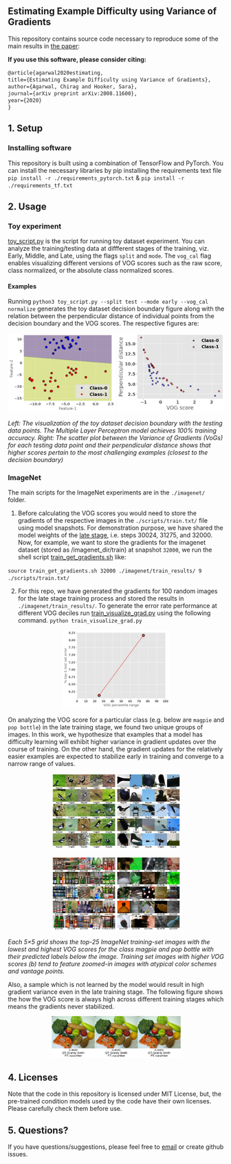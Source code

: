 ## Estimating Example Difficulty using Variance of Gradients

This repository contains source code necessary to reproduce some of the main results in [the paper](https://arxiv.org/abs/2008.11600):

**If you use this software, please consider citing:**
    
    @article{agarwal2020estimating, 
    title={Estimating Example Difficulty using Variance of Gradients},
    author={Agarwal, Chirag and Hooker, Sara},
    journal={arXiv preprint arXiv:2008.11600},
    year={2020}
    }
    
## 1. Setup

### Installing software
This repository is built using a combination of TensorFlow and PyTorch. You can install the necessary libraries by pip installing the requirements text file `pip install -r ./requirements_pytorch.txt` & `pip install -r ./requirements_tf.txt`

## 2. Usage
### Toy experiment
[toy_script.py](toy_script.py) is the script for running toy dataset experiment. You can analyze the training/testing data at diffferent stages of the training, viz. Early, Middle, and Late, using the flags `split` and `mode`. The `vog_cal` flag enables visualizing different versions of VOG scores such as the raw score, class normalized, or the absolute class normalized scores. 

#### Examples
Running `python3 toy_script.py --split test --mode early --vog_cal normalize` generates the toy dataset decision boundary figure along with the relation between the perpendicular distance of individual points from the decision boundary and the VOG scores. The respective figures are:

<p align="center">
    <img src="figures/toy_dataset_decision_boundary.jpg" width=250px>
    <img src="figures/test_early_normalize.jpg" width=250px>
</p>
<p align="left"><i>Left: The visualization of the toy dataset decision boundary with the testing data points. The Multiple Layer Perceptron model achieves 100% training accuracy. Right: The scatter plot between the Variance of Gradients (VoGs) for each testing data point and their perpendicular distance shows that higher scores pertain to the most
challenging examples (closest to the decision boundary)</i></p>

### ImageNet
The main scripts for the ImageNet experiments are in the `./imagenet/` folder. 

1. Before calculating the VOG scores you would need to store the gradients of the respective images in the `./scripts/train.txt/` file using model snapshots. For demonstration purpose, we have shared the model weights of the [late stage](https://drive.google.com/drive/folders/1_dY4H_dizvTGUkQFAQANfFRDc_82Bsli?usp=sharing), i.e. steps 30024, 31275, and 32000. Now, for example, we want to store the gradients for the imagenet dataset (stored as <path>/imagenet_dir/train) at snapshot `32000`, we run the shell script [train_get_gradients.sh](train_get_gradients.sh) like:
    
`source train_get_gradients.sh 32000 ./imagenet/train_results/ 9 ./scripts/train.txt/`

2. For this repo, we have generated the gradients for 100 random images for the late stage training process and stored the results in `./imagenet/train_results/`. To generate the error rate performance at different VOG deciles run [train_visualize_grad.py](train_visualize_grad.py) using the following command.
`python train_visualize_grad.py`

<p align="center">
    <img src="imagenet/imagenet_error_plot_late.jpg" width=250px>
</p>

On analyzing the VOG score for a particular class (e.g. below are `magpie` and `pop bottle`) in the late training stage, we found two unique groups of images.
In this work, we hypothesize that examples that a model has difficulty learning will exhibit higher variance in gradient updates over the course of training. On the
other hand, the gradient updates for the relatively easier examples are expected to stabilize early in training and converge to a narrow range of values.
<p align="center">
    <img src="imagenet/018_late.jpg" width=300px>
</p>
<p align="center">
    <img src="imagenet/737_late.jpg" width=300px>
</p>
<p align="left"><i>Each 5×5 grid shows the top-25 ImageNet training-set images with the lowest and highest VOG scores for the class magpie and pop bottle with their predicted labels below the image. Training set images with higher VOG scores (b) tend to feature zoomed-in images with atypical color schemes and vantage points.</i></p>

Also, a sample which is not learned by the model would result in high gradient variance even in the late training stage. The following figure shows the how the VOG score is always high across different training stages which means the gradients never stabilized.
<p align="center">
    <img src="imagenet/train_vog_sample_007.jpg" width=300px>
</p>

## 4. Licenses
Note that the code in this repository is licensed under MIT License, but, the pre-trained condition models used by the code have their own licenses. Please carefully check them before use. 

## 5. Questions?
If you have questions/suggestions, please feel free to [email](mailto:chiragagarwall12@gmail.com) or create github issues.     
